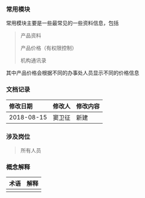 ### 常用模块

常用模块主要是一些最常见的一些资料信息，包括

> 产品资料
>
> 产品价格（有权限控制）
>
> 机构通讯录

其中产品价格会根据不同的办事处人员显示不同的价格信息

### 文档记录

| 修改日期 | 修改人 | 修改内容 |
| :--- | :--- | :--- |
| 2018-08-15 | 窦卫征 | 新建 |

### 涉及岗位

> 所有人员

### 概念解释

| 术语 | 解释 |
| :--- | :--- |
|  |  |

### 



